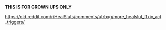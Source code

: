 **THIS IS FOR GROWN UPS ONLY**

https://old.reddit.com/r/HealSluts/comments/utrbxg/more_healslut_ffxiv_act_triggers/
